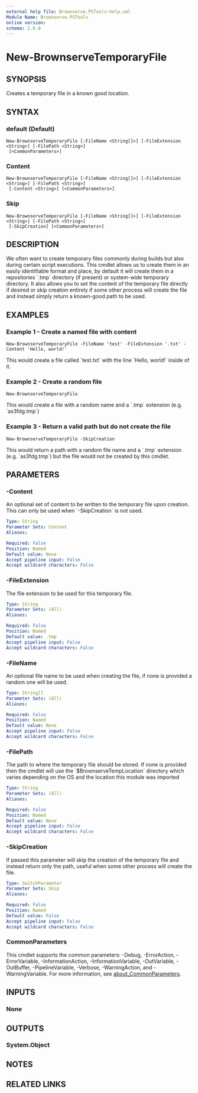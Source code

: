 ```yaml
---
external help file: Brownserve.PSTools-help.xml
Module Name: Brownserve.PSTools
online version:
schema: 2.0.0
---
```


# New-BrownserveTemporaryFile

## SYNOPSIS
Creates a temporary file in a known good location.

## SYNTAX

### default (Default)
```
New-BrownserveTemporaryFile [-FileName <String[]>] [-FileExtension <String>] [-FilePath <String>]
 [<CommonParameters>]
```

### Content
```
New-BrownserveTemporaryFile [-FileName <String[]>] [-FileExtension <String>] [-FilePath <String>]
 [-Content <String>] [<CommonParameters>]
```

### Skip
```
New-BrownserveTemporaryFile [-FileName <String[]>] [-FileExtension <String>] [-FilePath <String>]
 [-SkipCreation] [<CommonParameters>]
```

## DESCRIPTION
We often want to create temporary files commonly during builds but also during certain script executions.
This cmdlet allows us to create them in an easily identifiable format and place, by default it will create them in a repositories \`.tmp\` directory (if present) or system-wide temporary directory.
It also allows you to set the content of the temporary file directly if desired or skip creation entirely if some other process will create the file and instead simply return a known-good path to be used.

## EXAMPLES

### Example 1 - Create a named file with content
```
New-BrownserveTemporaryFile -FileName 'test' -FileExtension '.txt' -Content 'Hello, world!'
```

This would create a file called \`test.txt\` with the line \`Hello, world!\` inside of it.

### Example 2 - Create a random file
```
New-BrownserveTemporaryFile
```

This would create a file with a random name and a \`.tmp\` extension (e.g.
\`as3fdg.tmp\`)

### Example 3 - Return a valid path but do not create the file
```
New-BrownserveTemporaryFile -SkipCreation
```

This would return a path with a random file name and a \`.tmp\` extension (e.g.
\`as3fdg.tmp\`) but the file would not be created by this cmdlet.

## PARAMETERS

### -Content
An optional set of content to be written to the temporary file upon creation.
This can only be used when \`-SkipCreation\` is not used.

```yaml
Type: String
Parameter Sets: Content
Aliases:

Required: False
Position: Named
Default value: None
Accept pipeline input: False
Accept wildcard characters: False
```

### -FileExtension
The file extension to be used for this temporary file.

```yaml
Type: String
Parameter Sets: (All)
Aliases:

Required: False
Position: Named
Default value: .tmp
Accept pipeline input: False
Accept wildcard characters: False
```

### -FileName
An optional file name to be used when creating the file, if none is provided a random one will be used.

```yaml
Type: String[]
Parameter Sets: (All)
Aliases:

Required: False
Position: Named
Default value: None
Accept pipeline input: False
Accept wildcard characters: False
```

### -FilePath
The path to where the temporary file should be stored.
If none is provided then the cmdlet will use the \`$BrownserveTempLocation\` directory which varies depending on the OS and the location this module was imported

```yaml
Type: String
Parameter Sets: (All)
Aliases:

Required: False
Position: Named
Default value: None
Accept pipeline input: False
Accept wildcard characters: False
```

### -SkipCreation
If passed this parameter will skip the creation of the temporary file and instead return only the path, useful when some other process will create the file.

```yaml
Type: SwitchParameter
Parameter Sets: Skip
Aliases:

Required: False
Position: Named
Default value: False
Accept pipeline input: False
Accept wildcard characters: False
```

### CommonParameters
This cmdlet supports the common parameters: -Debug, -ErrorAction, -ErrorVariable, -InformationAction, -InformationVariable, -OutVariable, -OutBuffer, -PipelineVariable, -Verbose, -WarningAction, and -WarningVariable. For more information, see [about_CommonParameters](http://go.microsoft.com/fwlink/?LinkID=113216).

## INPUTS

### None
## OUTPUTS

### System.Object
## NOTES

## RELATED LINKS
